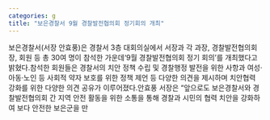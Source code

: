 ```yaml
---
categories: g
title: "보은경찰서 9월 경찰발전협의회 정기회의 개최"
---
```

보은경찰서(서장 안효풍)은 경찰서 3층 대회의실에서 서장과 각 과장, 경찰발전협의회장, 회원 등 총 30여 명이 참석한 가운데‘9월 경찰발전협의회 정기 회의’를 개최했다고 밝혔다.참석한 회원들은 경찰서의 치안 정책 수립 및 경찰행정 발전을 위한 사항과 여성·아동·노인 등 사회적 약자 보호를 위한 정책 제언 등 다양한 의견을 제시하며 치안협력 강화를 위한 다양한 의견 공유가 이루어졌다.안효풍 서장은 “앞으로도 보은경찰서와 경찰발전협의회 간 지역 안전 활동을 위한 소통을 통해 경찰과 시민의 협력 치안을 강화하여 보다 안전한 보은군을 만